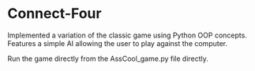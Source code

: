 # Connect-Four
Implemented a variation of the classic game using Python OOP concepts. Features a simple AI allowing the user to play against the computer.

Run the game directly from the AssCool_game.py file directly.
